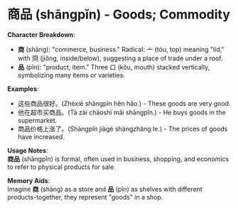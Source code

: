 # **商品 (shāngpǐn) - Goods; Commodity**

**Character Breakdown**:  
- **商** (shāng): "commerce, business." Radical: 亠 (tóu, top) meaning "lid," with 冏 (jiǒng, inside/below), suggesting a place of trade under a roof.  
- **品** (pǐn): "product, item." Three 口 (kǒu, mouth) stacked vertically, symbolizing many items or varieties.

**Examples**:  
- 这些商品很好。(Zhèxiē shāngpǐn hěn hǎo.) - These goods are very good.  
- 他在超市买商品。(Tā zài chāoshì mǎi shāngpǐn.) - He buys goods in the supermarket.  
- 商品价格上涨了。(Shāngpǐn jiàgé shàngzhǎng le.) - The prices of goods have increased.

**Usage Notes**:  
**商品** (shāngpǐn) is formal, often used in business, shopping, and economics to refer to physical products for sale.

**Memory Aids**:  
Imagine **商** (shāng) as a store and **品** (pǐn) as shelves with different products-together, they represent "goods" in a shop.